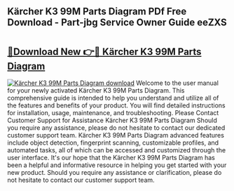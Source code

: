 ## Kärcher K3 99M Parts Diagram PDf Free Download - Part-jbg Service Owner Guide eeZXS

# <h2><a href="http://dfi8fx.blite.top/?on=K%c3%a4rcher+K3+99M+Parts+Diagram">🔗Download New 👉🔴 Kärcher K3 99M Parts Diagram</a></h2>

[![Kärcher K3 99M Parts Diagram download](https://i.imgur.com/lujVjoI.png)](http://dfi8fx.blite.top/?on=K%c3%a4rcher+K3+99M+Parts+Diagram)
Welcome to the user manual for your newly activated Kärcher K3 99M Parts Diagram. This comprehensive guide is intended to help you understand and utilize all of the features and benefits of your product. You will find detailed instructions for installation, usage, maintenance, and troubleshooting. Please Contact Customer Support for Assistance Kärcher K3 99M Parts Diagram Should you require any assistance, please do not hesitate to contact our dedicated customer support team. Kärcher K3 99M Parts Diagram advanced features include object detection, fingerprint scanning, customizable profiles, and automated tasks, all of which can be accessed and customized through the user interface. It's our hope that the Kärcher K3 99M Parts Diagram has been a helpful and informative resource in helping you get started with your new product. Should you require any assistance or clarification, please do not hesitate to contact our customer support team.
